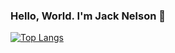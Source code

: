 ### Hello, World. I'm Jack Nelson 👋
[![Top Langs](https://github-readme-stats.vercel.app/api/top-langs/?username=Nelzord)](https://github.com/anuraghazra/github-readme-stats)

